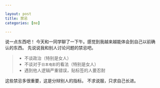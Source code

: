 ```yaml
---

layout: post
title: 禁忌
categories: [me]

---
```


说一点东西吧！
今天和一同学聊了一下午。感觉到我越来越能体会到自己以前确认的东西。
先说说我和别人讨论问题的禁忌吧。
>* 不谈政治（特别是女人）
>* 不谈对于`日本电影`的看法（特别是女人）
>* 遇到他人逻辑严重错误，贴标签的人要忍耐

这些禁忌多很重要，这是分辩别人的指标。
不求说服，只求自己长进。
